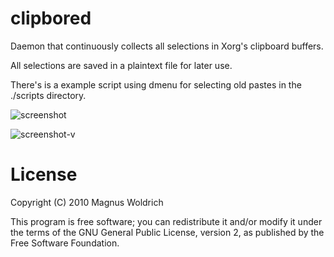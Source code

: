 clipbored
===========
Daemon that continuously collects all selections in Xorg's clipboard buffers.

All selections are saved in a plaintext file for later use. 

There's is a example script using dmenu for selecting old pastes in the
./scripts directory.



![screenshot](http://github.com/trapd00r/clipbored/raw/master/screenshot.png)

![screenshot-v](http://github.com/trapd00r/clipbored/raw/master/screenshot-v.png)

License
=======
Copyright (C) 2010 Magnus Woldrich

This program is free software; you can redistribute it and/or modify it under
the terms of the GNU General Public License, version 2, as published by the
Free Software Foundation.

